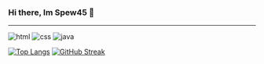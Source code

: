 ### Hi there, Im Spew45 👋
<hr>

<img alt="html" src="https://img.shields.io/badge/Learning-html5-orange/?logo=html&logoColor=e54c21=&color=e54c21">
<img alt="css" src="https://img.shields.io/badge/Learning-css3-blue/?logo=css&logoColor=264de4=&color=264de4">
<img alt="java" src="https://img.shields.io/badge/Learning-javascript-yellow/?logo=javascript&logoColor=f7e018=&color=f7e018">

[![Top Langs](https://github-readme-stats.vercel.app/api/top-langs/?username=Spew45&theme=dark)](https://github.com/anuraghazra/github-readme-stats)
[![GitHub Streak](https://github-readme-streak-stats.herokuapp.com?user=Spew45&theme=dark&date_format=M%20j%5B%2C%20Y%5D)](https://git.io/streak-stats)

